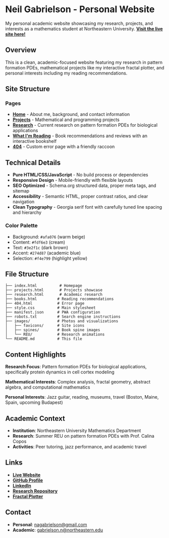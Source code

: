 # Neil Gabrielson - Personal Website

My personal academic website showcasing my research, projects, and interests as a mathematics student at Northeastern University. **[Visit the live site here!](https://neilgabrielson.com)**

## Overview

This is a clean, academic-focused website featuring my research in pattern formation PDEs, mathematical projects like my interactive fractal plotter, and personal interests including my reading recommendations.

## Site Structure

### Pages
- **[Home](index.html)** - About me, background, and contact information
- **[Projects](projects.html)** - Mathematical and programming projects
- **[Research](research.html)** - Current research on pattern formation PDEs for biological applications
- **[What I'm Reading](books.html)** - Book recommendations and reviews with an interactive bookshelf
- **[404](404.html)** - Custom error page with a friendly raccoon

## Technical Details

- **Pure HTML/CSS/JavaScript** - No build process or dependencies
- **Responsive Design** - Mobile-friendly with flexible layouts
- **SEO Optimized** - Schema.org structured data, proper meta tags, and sitemap
- **Accessibility** - Semantic HTML, proper contrast ratios, and clear navigation
- **Clean Typography** - Georgia serif font with carefully tuned line spacing and hierarchy

### Color Palette
- Background: `#afa076` (warm beige)
- Content: `#fdf6e3` (cream)
- Text: `#3e2f1c` (dark brown)
- Accent: `#274d87` (academic blue)
- Selection: `#f4e799` (highlight yellow)

## File Structure

```
├── index.html          # Homepage
├── projects.html       # Projects showcase
├── research.html       # Academic research
├── books.html         # Reading recommendations
├── 404.html           # Error page
├── style.css          # Main stylesheet
├── manifest.json      # PWA configuration
├── robots.txt         # Search engine instructions
├── images/            # Photos and visualizations
│   ├── favicons/      # Site icons
│   ├── spines/        # Book spine images
│   └── REU/           # Research animations
└── README.md          # This file
```

## Content Highlights

**Research Focus**: Pattern formation PDEs for biological applications, specifically protein dynamics in cell cortex modeling

**Mathematical Interests**: Complex analysis, fractal geometry, abstract algebra, and computational mathematics

**Personal Interests**: Jazz guitar, reading, museums, travel (Boston, Maine, Spain, upcoming Budapest)

## Academic Context

- **Institution**: Northeastern University Mathematics Department
- **Research**: Summer REU on pattern formation PDEs with Prof. Calina Copos
- **Activities**: Peer tutoring, jazz performance, and academic travel

## Links

- **[Live Website](https://neilgabrielson.com)**
- **[GitHub Profile](https://github.com/neilgabrielson)**
- **[LinkedIn](https://www.linkedin.com/in/neilgabrielson)**
- **[Research Repository](https://github.com/CoposGroup/WavesExcitability)**
- **[Fractal Plotter](https://neilgabrielson.com/fractals/)**

## Contact

- **Personal**: nagabrielson@gmail.com
- **Academic**: gabrielson.n@northeastern.edu
